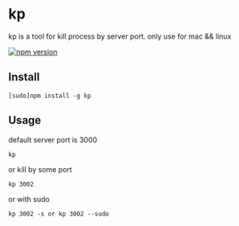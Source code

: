 # kp

kp is a tool for kill process by server port. only use for mac && linux

[![npm version](https://badge.fury.io/js/kp.svg)](http://badge.fury.io/js/kp)

## Install

    [sudo]npm install -g kp

## Usage 

default server port is 3000

```
kp
```

or kill by some port


```
kp 3002
```

or with sudo 

```
kp 3002 -s or kp 3002 --sudo
```
